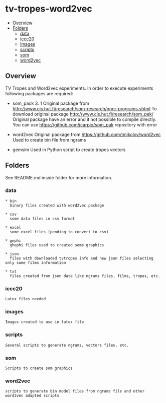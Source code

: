 # tv-tropes-word2vec


* [Overview](#overview)
* [Folders](#folders)
   * [data](#data)
   * [iccc20](#iccc20)
   * [images](#images)
   * [scripts](#scripts)
   * [som](#som)
   * [word2vec](*#word2vec)

## Overview

   TV Tropes and Word2vec experiments. 
   In order to execute experiments following packages are required:
   * som_pack 3. 1
     Original package from http://www.cis.hut.fi/research/som-research/nnrc-programs.shtml 
     To download original package http://www.cis.hut.fi/research/som_pak/
     Original package have an error and it not possible to compile directly. You can use
     https://github.com/jcarpio/som_pak repository with error 

  * word2vec
    Original package from https://github.com/tmikolov/word2vec
    Used to create bin file from ngrams 

  * gemsim
    Used in Python script to create tropes vectors 
    

## Folders
   See README.md inside folder for more information.

### data
    * bin
      binary files created with word2vec package

    * csv 
      some data files in csv format

    * excel  
      some excel files (pending to convert to csv)
      
    * gephi  
      ghephi files used to created some graphics

    * json  
      files with downloaded tvtropes info and new json files selecting only some films information

    * txt
      files created from json data like ngrams files, films, tropes, etc.

### iccc20
    Latex files needed 

### images
    Images created to use in latex file

### scripts
    Several scripts to generate ngrams, vectors files, etc.

### som
    Scripts to create som graphics

### word2vec
    scripts to generate bin model files from ngrams file and other word2vec adapted scripts
